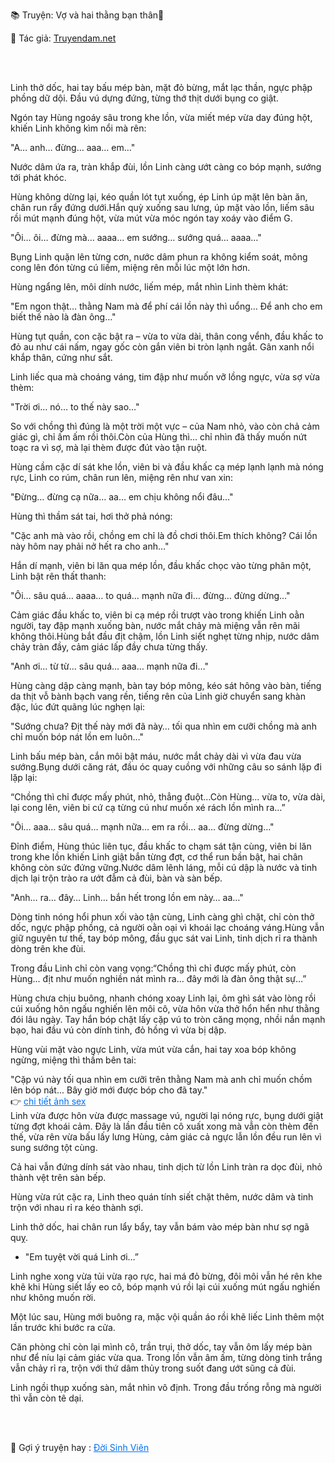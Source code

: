 📚 Truyện: Vợ và hai thằng bạn thân🔞 
<br>
<p>📖 Tác giả: <a href="https://truyendam.net" target="_blank" title="Truyện sex người lớn, truyện 18+ tại Truyendam.net">Truyendam.net</a></p>
<br></br>

Linh thở dốc, hai tay bấu mép bàn, mặt đỏ bừng, mắt lạc thần, ngực phập phồng dữ dội. Đầu vú dựng đứng, từng thớ thịt dưới bụng co giật.

Ngón tay Hùng ngoáy sâu trong khe lồn, vừa miết mép vừa day đúng hột, khiến Linh không kìm nổi mà rên:

"A… anh… đừng… aaa… em…"

Nước dâm ứa ra, tràn khắp đùi, lồn Linh càng ướt càng co bóp mạnh, sướng tới phát khóc.

Hùng không dừng lại, kéo quần lót tụt xuống, ép Linh úp mặt lên bàn ăn, chân run rẩy đứng dưới.Hắn quỳ xuống sau lưng, úp mặt vào lồn, liếm sâu rồi mút mạnh đúng hột, vừa mút vừa móc ngón tay xoáy vào điểm G.

"Ôi… ôi… đừng mà… aaaa… em sướng… sướng quá… aaaa…"

Bụng Linh quặn lên từng cơn, nước dâm phun ra không kiểm soát, mông cong lên đón từng cú liếm, miệng rên mỗi lúc một lớn hơn.

Hùng ngẩng lên, môi dính nước, liếm mép, mắt nhìn Linh thèm khát:

"Em ngon thật… thằng Nam mà để phí cái lồn này thì uổng… Để anh cho em biết thế nào là đàn ông…"

Hùng tụt quần, con cặc bật ra – vừa to vừa dài, thân cong vểnh, đầu khấc to đỏ au như cái nấm, ngay gốc còn gắn viên bi tròn lạnh ngắt. Gân xanh nổi khắp thân, cứng như sắt.

Linh liếc qua mà choáng váng, tim đập như muốn vỡ lồng ngực, vừa sợ vừa thèm:

"Trời ơi… nó… to thế này sao…"

So với chồng thì đúng là một trời một vực – của Nam nhỏ, vào còn chả cảm giác gì, chỉ ấm ấm rồi thôi.Còn của Hùng thì… chỉ nhìn đã thấy muốn nứt toạc ra vì sợ, mà lại thèm được đút vào tận ruột.

Hùng cầm cặc dí sát khe lồn, viên bi và đầu khấc cạ mép lạnh lạnh mà nóng rực, Linh co rúm, chân run lên, miệng rên như van xin:

"Đừng… đừng cạ nữa… aa… em chịu không nổi đâu…"

Hùng thì thầm sát tai, hơi thở phả nóng:

"Cặc anh mà vào rồi, chồng em chỉ là đồ chơi thôi.Em thích không? Cái lồn này hôm nay phải nở hết ra cho anh…"

Hắn dí mạnh, viên bi lăn qua mép lồn, đầu khấc chọc vào từng phân một, Linh bật rên thất thanh:

"Ôi… sâu quá… aaaa… to quá… mạnh nữa đi… đừng… đừng dừng…"

Cảm giác đầu khấc to, viên bi cạ mép rồi trượt vào trong khiến Linh oằn người, tay đập mạnh xuống bàn, nước mắt chảy mà miệng vẫn rên mãi không thôi.Hùng bắt đầu địt chậm, lồn Linh siết nghẹt từng nhịp, nước dâm chảy tràn đầy, cảm giác lấp đầy chưa từng thấy.

"Anh ơi… từ từ… sâu quá… aaa… mạnh nữa đi…"

Hùng càng dập càng mạnh, bàn tay bóp mông, kéo sát hông vào bàn, tiếng da thịt vỗ bành bạch vang rền, tiếng rên của Linh giờ chuyển sang khàn đặc, lúc đứt quãng lúc nghẹn lại:

"Sướng chưa? Địt thế này mới đã này… tối qua nhìn em cưỡi chồng mà anh chỉ muốn bóp nát lồn em luôn…"

Linh bấu mép bàn, cắn môi bật máu, nước mắt chảy dài vì vừa đau vừa sướng.Bụng dưới căng rát, đầu óc quay cuồng với những câu so sánh lặp đi lặp lại:

“Chồng thì chỉ được mấy phút, nhỏ, thẳng đuột…Còn Hùng… vừa to, vừa dài, lại cong lên, viên bi cứ cạ từng cú như muốn xé rách lồn mình ra…”

"Ôi… aaa… sâu quá… mạnh nữa… em ra rồi… aa… đừng dừng…"

Đỉnh điểm, Hùng thúc liên tục, đầu khấc to chạm sát tận cùng, viên bi lăn trong khe lồn khiến Linh giật bắn từng đợt, cơ thể run bần bật, hai chân không còn sức đứng vững.Nước dâm lênh láng, mỗi cú dập là nước và tinh dịch lại trộn trào ra ướt đẫm cả đùi, bàn và sàn bếp.

"Anh… ra… đây… Linh… bắn hết trong lồn em này… aa…"

Dòng tinh nóng hổi phun xối vào tận cùng, Linh càng ghì chặt, chỉ còn thở dốc, ngực phập phồng, cả người oằn oại vì khoái lạc choáng váng.Hùng vẫn giữ nguyên tư thế, tay bóp mông, đầu gục sát vai Linh, tinh dịch rỉ ra thành dòng trên khe đùi.

Trong đầu Linh chỉ còn vang vọng:“Chồng thì chỉ được mấy phút, còn Hùng… địt như muốn nghiền nát mình ra… đây mới là đàn ông thật sự…”

Hùng chưa chịu buông, nhanh chóng xoay Linh lại, ôm ghì sát vào lòng rồi cúi xuống hôn ngấu nghiến lên môi cô, vừa hôn vừa thở hổn hển như thằng đói lâu ngày. Tay hắn bóp chặt lấy cặp vú to tròn căng mọng, nhồi nắn mạnh bạo, hai đầu vú còn dính tinh, đỏ hồng vì vừa bị dập.

Hùng vùi mặt vào ngực Linh, vừa mút vừa cắn, hai tay xoa bóp không ngừng, miệng thì thầm bên tai:

"Cặp vú này tối qua nhìn em cưỡi trên thằng Nam mà anh chỉ muốn chồm lên bóp nát... Bây giờ mới được bóp cho đã tay."
<br>👉 <a href="https://anhsexviet.info" 
     target="_blank" 
     title="ảnh sex người lớn, ảnh sex 18+ tại anhsexviet.info"
     style="text-decoration: underline; color: #0070f3;">
    chi tiết ảnh sex
  </a>
  </br>
Linh vừa được hôn vừa được massage vú, người lại nóng rực, bụng dưới giật từng đợt khoái cảm. Đây là lần đầu tiên cô xuất xong mà vẫn còn thèm đến thế, vừa rên vừa bấu lấy lưng Hùng, cảm giác cả ngực lẫn lồn đều run lên vì sung sướng tột cùng.

Cả hai vẫn đứng dính sát vào nhau, tinh dịch từ lồn Linh tràn ra dọc đùi, nhỏ thành vệt trên sàn bếp.  

Hùng vừa rút cặc ra, Linh theo quán tính siết chặt thêm, nước dâm và tinh trộn với nhau rỉ ra kéo thành sợi.  

Linh thở dốc, hai chân run lẩy bẩy, tay vẫn bám vào mép bàn như sợ ngã quỵ.



- "Em tuyệt vời quá Linh ơi…”



Linh nghe xong vừa tủi vừa rạo rực, hai má đỏ bừng, đôi môi vẫn hé rên khe khẽ khi Hùng siết lấy eo cô, bóp mạnh vú rồi lại cúi xuống mút ngấu nghiến như không muốn rời.

Một lúc sau, Hùng mới buông ra, mặc vội quần áo rồi khẽ liếc Linh thêm một lần trước khi bước ra cửa.

Căn phòng chỉ còn lại mình cô, trần trụi, thở dốc, tay vẫn ôm lấy mép bàn như để níu lại cảm giác vừa qua. Trong lồn vẫn âm ấm, từng dòng tinh trắng vẫn chảy rỉ ra, trộn với thứ dâm thủy trong suốt đang ướt sũng cả đùi.

Linh ngồi thụp xuống sàn, mắt nhìn vô định. Trong đầu trống rỗng mà người thì vẫn còn tê dại. 
<!-- truyện sex POV chồng, vợ lên đỉnh, sex quay lén, cảnh nóng vợ bị chén, group sex Việt, truyện sex dài tập, sex bạn thân chồng, truyện sex khiêu dâm, truyện người lớn, Truyendam.net -->
<br></br>
<p>
  📢 Gợi ý truyện hay : 
  <a href="https://truyendam.net/truyen/doi-sinh-vien" 
     target="_blank" 
     title="Truyện sex người lớn, truyện 18+ tại Truyendam.net"
     style="text-decoration: underline; color: #0070f3;"
  >
    Đời Sinh Viên
  </a>
</p>
